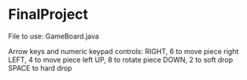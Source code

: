 # FinalProject

File to use:
GameBoard.java

Arrow keys and numeric keypad controls:
RIGHT, 6 to move piece right
LEFT, 4 to move piece left
UP, 8 to rotate piece
DOWN, 2 to soft drop
SPACE to hard drop

